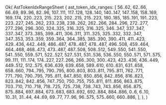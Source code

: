 Ok(
    AstTokenIdxRangeSheet {
        ast_token_idx_ranges: [
            56..62,
            62..66,
            66..69,
            89..96,
            82..96,
            107..111,
            117..128,
            128..140,
            140..147,
            147..158,
            158..169,
            169..174,
            220..223,
            215..223,
            202..215,
            215..223,
            180..185,
            185..191,
            191..223,
            223..227,
            245..262,
            233..238,
            238..262,
            262..266,
            284..296,
            272..277,
            277..296,
            296..300,
            324..325,
            316..325,
            316..325,
            346..347,
            337..347,
            337..347,
            373..385,
            399..411,
            306..311,
            311..325,
            325..332,
            332..347,
            347..353,
            353..359,
            359..364,
            364..385,
            385..390,
            390..411,
            411..423,
            429..436,
            442..449,
            486..487,
            478..487,
            478..487,
            496..508,
            459..464,
            464..468,
            468..473,
            473..487,
            487..508,
            508..512,
            549..550,
            541..550,
            541..550,
            559..571,
            522..527,
            527..531,
            531..536,
            536..550,
            550..571,
            571..575,
            99..111,
            111..174,
            174..227,
            227..266,
            266..300,
            300..423,
            423..436,
            436..449,
            449..512,
            512..575,
            636..639,
            639..658,
            589..610,
            610..631,
            631..658,
            658..660,
            794..795,
            790..795,
            800..803,
            803..811,
            795..811,
            762..771,
            771..790,
            790..795,
            795..811,
            847..850,
            850..856,
            842..856,
            816..823,
            823..842,
            842..856,
            747..750,
            750..755,
            755..811,
            811..856,
            863..875,
            703..710,
            710..718,
            718..725,
            725..738,
            738..743,
            743..856,
            856..875,
            875..884,
            697..884,
            673..683,
            683..692,
            692..884,
            884..886,
            0..6,
            6..10,
            10..31,
            31..44,
            44..69,
            69..77,
            77..96,
            96..575,
            575..660,
            660..886,
        ],
    },
)